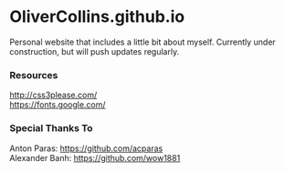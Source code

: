 # OliverCollins.github.io

Personal website that includes a little bit about myself. Currently under construction, but will push updates regularly. <br />

### Resources

http://css3please.com/ <br />
https://fonts.google.com/

### Special Thanks To

Anton Paras: https://github.com/acparas <br />
Alexander Banh: https://github.com/wow1881
